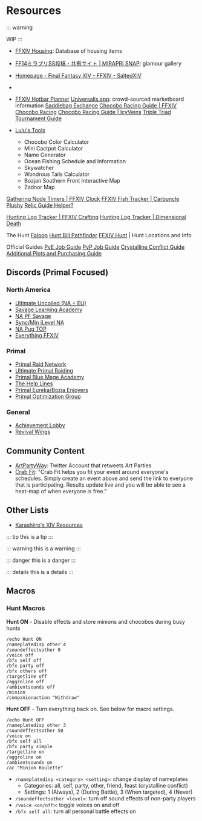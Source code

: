 # Resources

::: warning

WIP
:::

<badge type="tip" text="good resource" vertical="mid"/>

<badge type="warning" text="spoilers" vertical="mid"/>

<badge type="danger" text="outdated?" vertical="mid"/>


- [FFXIV Housing](https://en.ff14housing.com/): Database of housing items
- [FF14ミラプリSS投稿・共有サイト | MIRAPRI SNAP](https://mirapri.com/): glamour gallery
- [Homepage - Final Fantasy XIV - FFXIV - SaltedXIV](https://saltedxiv.com/)
-
- [FFXIV Hotbar Planner](https://xivbars.bejezus.com/)
[Universalis.app](https://universalis.app/): crowd-sourced marketboard information
[Saddlebag Exchange](https://saddlebagexchange.com/)
[Chocobo Racing Guide | FFXIV Chocobo Racing](https://ffxivchocoboracing.wordpress.com/)
[Chocobo Racing Guide | IcyVeins](https://www.icy-veins.com/ffxiv/chocobo-racing-and-breeding-guide)
[Triple Triad Tournament Guide](https://www.reddit.com/r/ffxiv/comments/bn279r/a_triple_triad_tournament_guide/)

- [Lulu's Tools](https://ffxiv.pf-n.co/)
  - Chocobo Color Calculator
  - Mini Cactpot Calculator
  - Name Generator
  - Ocean Fishing Schedule and Information
  - Skywatcher
  - Wondrous Tails Calculator
  - Bozjan Southern Front Interactive Map
  - Zadnor Map

[Gathering Node Timers | FFXIV Clock](https://www.ffxivclock.com/)
[FFXIV Fish Tracker | Carbuncle Plushy](https://ff14fish.carbuncleplushy.com/)
[Relic Guide Helper?](https://docs.google.com/document/d/120q5XVHNeT90oN0BovzOGSp_BtitHstXaOsZnksLU38/edit)

[Hunting Log Tracker | FFXIV Crafting](https://ffxivcrafting.com/hunting)
[Hunting Log Tracker | Dimensional Death](http://dimensionaldeath.com/?page=huntinglogs)

The Hunt
[Faloop](https://faloop.app/)
[Hunt Bill Pathfinder](https://www.xivdaily.com/hunts/)
[FFXIV Hunt](https://ffxivhunt.com/) | Hunt Locations and Info

Official Guides
[PvE Job Guide](https://na.finalfantasyxiv.com/jobguide/battle/)
[PvP Job Guide](https://na.finalfantasyxiv.com/jobguide/pvp/)
[Crystalline Conflict Guide](https://na.finalfantasyxiv.com/lodestone/playguide/contentsguide/crystallineconflict/)
[Additional Plots and Purchasing Guide](https://sqex.to/YPz)

## Discords (Primal Focused)

### North America
- [Ultimate Uncoiled (NA + EU)](https://discord.gg/rcVpJhQ)
- [Savage Learning Academy](https://discord.gg/ffxivsla)
- [NA PF Savage](https://discord.gg/sHUFy2sR97)
- [Sync/Min iLevel NA](https://discord.gg/BmpW6C9)
- [NA Pug TOP](https://discord.gg/D9EceEbduz)
- [Everything FFXIV](https://discord.com/invite/QtzBf3V)

### Primal
- [Primal Raid Network](https://discord.gg/uzNtAbf)
- [Ultimate Primal Raiding](https://discord.gg/3R5StBa)
- [Primal Blue Mage Academy](https://discord.gg/blueacademy)
- [The Help Lines](https://discord.gg/Nnkq9UW)
- [Primal Eureka/Bozja Enjoyers](https://discord.gg/PEBE)
- [Primal Optimization Group](https://primaloptigroup.carrd.co/)

### General
- [Achievement Lobby](https://discord.com/invite/ffxiv-achievement)
- [Revival Wings](https://discord.gg/WYMpfYp)

## Community Content

- [ArtPartyWay](https://twitter.com/artpartiesffxiv): Twitter Account that retweets Art Parties
- [Crab Fit](https://crab.fit/): "Crab Fit helps you fit your event around everyone's schedules. Simply create an event above and send the link to everyone that is participating. Results update live and you will be able to see a heat-map of when everyone is free."

## Other Lists

- [Karashiiro's XIV Resources](https://karashiiro.github.io/xiv-resources/)

<badge type="tip" text="tip" vertical="mid"/> <badge type="warning" text="warning" vertical="mid"/> <badge type="danger" text="danger" vertical="mid"/>

::: tip
this is a tip
:::

::: warning
this is a warning
:::

::: danger
this is a danger
:::

::: details
this is a details
:::

## Macros

### Hunt Macros

**Hunt ON** - Disable effects and store minions and chocobos during busy hunts

```plaintext
/echo Hunt ON
/nameplatedisp other 4
/soundeffectsother 0
/voice off
/bfx self off
/bfx party off
/bfx others off
/targetline off
/aggroline off
/ambientsounds off
/minion
/companionaction "Withdraw"
```

**Hunt OFF** - Turn everything back on. See below for macro settings.
```plaintext
/echo Hunt OFF
/nameplatedisp other 3
/soundeffectsother 50
/voice on
/bfx self all
/bfx party simple
/targetline on
/aggroline on
/ambientsounds on
/ac "Minion Roulette"
```

- `/nameplatedisp <category> <setting>`: change display of nameplates
  - Categories: all, self, party, other, friend, feast (crystalline conflict)
  - Settings: 1 (Always), 2 (During Battle), 3 (When targeted), 4 (Never)
- `/soundeffectsother <level>`: turn off sound effects of non-party players
- `/voice <on/off>`: toggle voices on and off
- `/bfx self all`: turn all personal battle effects on
